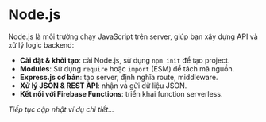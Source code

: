 # Node.js

Node.js là môi trường chạy JavaScript trên server, giúp bạn xây dựng API và xử lý logic backend:

- **Cài đặt & khởi tạo**: cài Node.js, sử dụng `npm init` để tạo project.
- **Modules**: Sử dụng `require` hoặc `import` (ESM) để tách mã nguồn.
- **Express.js cơ bản**: tạo server, định nghĩa route, middleware.
- **Xử lý JSON & REST API**: nhận và gửi dữ liệu JSON.
- **Kết nối với Firebase Functions**: triển khai function serverless.

*Tiếp tục cập nhật ví dụ chi tiết...*
